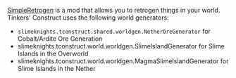[SimpleRetrogen](https://minecraft.curseforge.com/projects/simpleretrogen) is a mod that allows you to retrogen things in your world. Tinkers' Construct uses the following world generators:

* `slimeknights.tconstruct.shared.worldgen.NetherOreGenerator` for Cobalt/Ardite Ore Generation
* slimeknights.tconstruct.world.worldgen.SlimeIslandGenerator for Slime Islands in the Overworld
* slimeknights.tconstruct.world.worldgen.MagmaSlimeIslandGenerator for Slime Islands in the Nether


